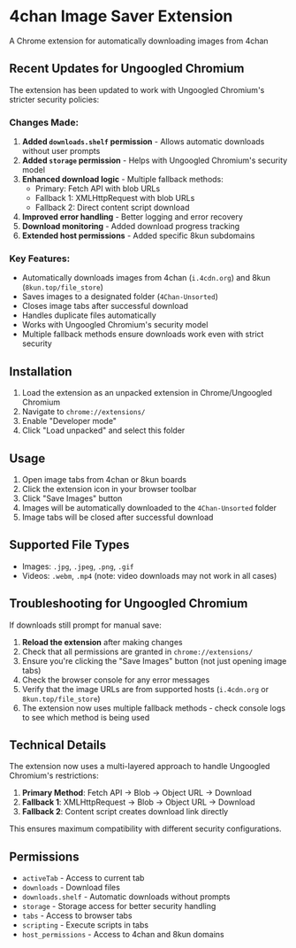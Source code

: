 # 4chan Image Saver Extension

A Chrome extension for automatically downloading images from 4chan

## Recent Updates for Ungoogled Chromium

The extension has been updated to work with Ungoogled Chromium's stricter security policies:

### Changes Made:
1. **Added `downloads.shelf` permission** - Allows automatic downloads without user prompts
2. **Added `storage` permission** - Helps with Ungoogled Chromium's security model
3. **Enhanced download logic** - Multiple fallback methods:
   - Primary: Fetch API with blob URLs
   - Fallback 1: XMLHttpRequest with blob URLs
   - Fallback 2: Direct content script download
4. **Improved error handling** - Better logging and error recovery
5. **Download monitoring** - Added download progress tracking
6. **Extended host permissions** - Added specific 8kun subdomains

### Key Features:
- Automatically downloads images from 4chan (`i.4cdn.org`) and 8kun (`8kun.top/file_store`)
- Saves images to a designated folder (`4Chan-Unsorted`)
- Closes image tabs after successful download
- Handles duplicate files automatically
- Works with Ungoogled Chromium's security model
- Multiple fallback methods ensure downloads work even with strict security

## Installation

1. Load the extension as an unpacked extension in Chrome/Ungoogled Chromium
2. Navigate to `chrome://extensions/`
3. Enable "Developer mode"
4. Click "Load unpacked" and select this folder

## Usage

1. Open image tabs from 4chan or 8kun boards
2. Click the extension icon in your browser toolbar
3. Click "Save Images" button
4. Images will be automatically downloaded to the `4Chan-Unsorted` folder
5. Image tabs will be closed after successful download

## Supported File Types

- Images: `.jpg`, `.jpeg`, `.png`, `.gif`
- Videos: `.webm`, `.mp4` (note: video downloads may not work in all cases)

## Troubleshooting for Ungoogled Chromium

If downloads still prompt for manual save:
1. **Reload the extension** after making changes
2. Check that all permissions are granted in `chrome://extensions/`
3. Ensure you're clicking the "Save Images" button (not just opening image tabs)
4. Check the browser console for any error messages
5. Verify that the image URLs are from supported hosts (`i.4cdn.org` or `8kun.top/file_store`)
6. The extension now uses multiple fallback methods - check console logs to see which method is being used

## Technical Details

The extension now uses a multi-layered approach to handle Ungoogled Chromium's restrictions:

1. **Primary Method**: Fetch API → Blob → Object URL → Download
2. **Fallback 1**: XMLHttpRequest → Blob → Object URL → Download  
3. **Fallback 2**: Content script creates download link directly

This ensures maximum compatibility with different security configurations.

## Permissions

- `activeTab` - Access to current tab
- `downloads` - Download files
- `downloads.shelf` - Automatic downloads without prompts
- `storage` - Storage access for better security handling
- `tabs` - Access to browser tabs
- `scripting` - Execute scripts in tabs
- `host_permissions` - Access to 4chan and 8kun domains 
